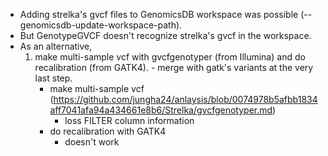 - Adding strelka's gvcf files to GenomicsDB workspace was possible (--genomicsdb-update-workspace-path). 
- But GenotypeGVCF doesn't recognize strelka's gvcf in the workspace. 
- As an alternative, 
  1. make multi-sample vcf with gvcfgenotyper (from Illumina) and do recalibration (from GATK4). - merge with gatk's variants at the very last step.
      -  make multi-sample vcf (https://github.com/jungha24/anlaysis/blob/0074978b5afbb1834aff7041afa94a434661e8b6/Strelka/gvcfgenotyper.md)
          -  loss FILTER column information 
      -  do recalibration with GATK4 
          -  doesn't work
     
